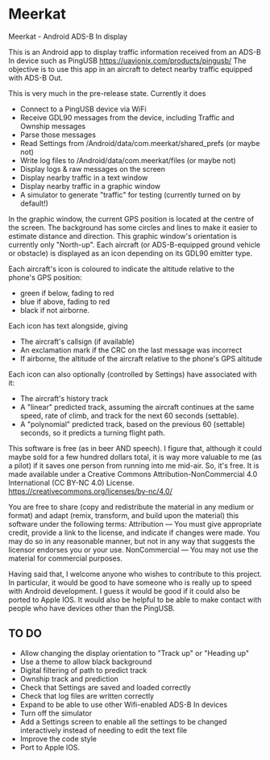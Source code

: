 # Meerkat
Meerkat - Android ADS-B In display

This is an Android app to display traffic information received from an ADS-B In device such as PingUSB https://uavionix.com/products/pingusb/
The objective is to use this app in an aircraft to detect nearby traffic equipped with ADS-B Out.

This is very much in the pre-release state. Currently it does
* Connect to a PingUSB device via WiFi
* Receive GDL90 messages from the device, including Traffic and Ownship messages
* Parse those messages 
* Read Settings from /Android/data/com.meerkat/shared_prefs (or maybe not)
* Write log files to /Android/data/com.meerkat/files (or maybe not)
* Display logs & raw messages on the screen
* Display nearby traffic in a text window
* Display nearby traffic in a graphic window
* A simulator to generate "traffic" for testing (currently turned on by default!)

In the graphic window, the current GPS position is located at the centre of the screen. The background has some circles and lines to make it easier to estimate distance and direction.
This graphic window's orientation is currently only "North-up". 
Each aircraft (or ADS-B-equipped ground vehicle or obstacle) is displayed as an icon depending on its GDL90 emitter type. 

Each aircraft's icon is coloured to indicate the altitude relative to the phone's GPS position:
* green if below, fading to red 
* blue if above, fading to red
* black if not airborne.

Each icon has text alongside, giving
* The aircraft's callsign (if available)
* An exclamation mark if the CRC on the last message was incorrect
* If airborne, the altitude of the aircraft relative to the phone's GPS altitude

Each icon can also optionally (controlled by Settings) have associated with it:
* The aircraft's history track
* A "linear" predicted track, assuming the aircraft continues at the same speed, rate of climb, and track for the next 60 seconds (settable).
* A "polynomial" predicted track, based on the previous 60 (settable) seconds, so it predicts a turning flight path.

This software is free (as in beer AND speech). I figure that, although it could maybe sold for a few hundred dollars total, it is way more
valuable to me (as a pilot) if it saves one person from running into me mid-air. So, it's free. It is made available under a Creative Commons 
Attribution-NonCommercial 4.0 International (CC BY-NC 4.0) License. https://creativecommons.org/licenses/by-nc/4.0/

You are free to share (copy and redistribute the material in any medium or format) and
adapt (remix, transform, and build upon the material) this software under the following terms:
Attribution — You must give appropriate credit, provide a link to the license, and indicate if changes were made. You may do so in any reasonable manner, but not in any way that suggests the licensor endorses you or your use.
NonCommercial — You may not use the material for commercial purposes.

Having said that, I welcome anyone who wishes to contribute to this project. In particular, it would be good to have someone who is really up to speed with
Android development. I guess it would be good if it could also be ported to Apple IOS. It would also be helpful to be able to make contact with people who
have devices other than the PingUSB.

TO DO
-----
* Allow changing the display orientation to "Track up" or "Heading up"
* Use a theme to allow black background
* Digital filtering of path to predict track
* Ownship track and prediction
* Check that Settings are saved and loaded correctly
* Check that log files are written correctly
* Expand to be able to use other Wifi-enabled ADS-B In devices
* Turn off the simulator
* Add a Settings screen to enable all the settings to be changed interactively instead of needing to edit the text file
* Improve the code style
* Port to Apple IOS.
